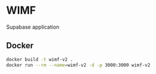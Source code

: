 # WIMF

Supabase application

## Docker

```sh
docker build -t wimf-v2 .
docker run --rm --name=wimf-v2 -d -p 3000:3000 wimf-v2 
```